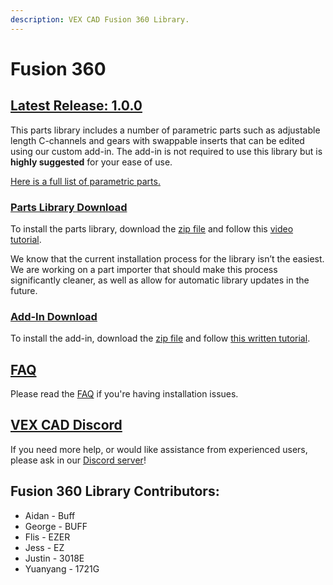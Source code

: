 ```yaml
---
description: VEX CAD Fusion 360 Library.
---
```


# Fusion 360

## [Latest Release: 1.0.0](https://github.com/VEX-CAD/VEX-CAD-Fusion/releases/tag/v1.0.0)

This parts library includes a number of parametric parts such as adjustable length C-channels and gears with swappable inserts that can be edited using our custom add-in. The add-in is not required to use this library but is **highly suggested** for your ease of use.

[Here is a full list of parametric parts.](https://github.com/VEX-CAD/VEX-CAD-Fusion/blob/master/parametric\_parts\_list.md)

### [Parts Library Download](https://github.com/vexcad/fusion-library/releases/download/v1.0.0/fusion\_parts\_library\_1\_0\_0.zip)

To install the parts library, download the [zip file](https://github.com/vexcad/fusion-library/releases/download/v1.0.0/fusion\_parts\_library\_1\_0\_0.zip) and follow this [video tutorial](https://youtu.be/ouXFKM68MGk).

We know that the current installation process for the library isn’t the easiest. We are working on a part importer that should make this process significantly cleaner, as well as allow for automatic library updates in the future.

### [Add-In Download](https://github.com/vexcad/fusion-library/releases/download/v1.0.0/fusion\_addin\_1\_0\_0.zip)

To install the add-in, download the [zip file](https://github.com/vexcad/fusion-library/releases/download/v1.0.0/fusion\_addin\_1\_0\_0.zip) and follow [this written tutorial](https://tapnair.github.io/installation.html).

## [FAQ](https://github.com/VEX-CAD/VEX-CAD-Fusion/wiki)

Please read the [FAQ](https://github.com/VEX-CAD/VEX-CAD-Fusion/wiki) if you're having installation issues.

## [VEX CAD Discord](https://discord.gg/BKV3DJm)

If you need more help, or would like assistance from experienced users, please ask in our [Discord server](https://discord.gg/BKV3DJm)!

## Fusion 360 Library Contributors:

* Aidan - Buff
* George - BUFF
* Flis - EZER
* Jess - EZ
* Justin - 3018E
* Yuanyang - 1721G



